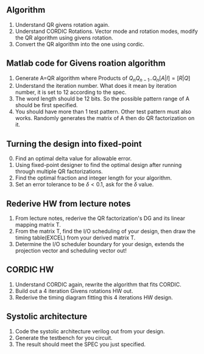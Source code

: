 ## Algorithm
1. Understand QR givens rotation again.
2. Understand CORDIC Rotations. Vector mode and rotation modes, modify the QR algorithm using givens rotation.
3. Convert the QR algorithm into the one using cordic.

## Matlab code for Givens roation algorithm
1. Generate A=QR algorithm where Products of $Q_nQ_{n-1}..Q_n[A|I] = [R|Q]$
2. Understand the iteration number. What does it mean by iteration number, it is set to 12 according to the spec.
3. The word length should be 12 bits. So the possible pattern range of A should be first specified.
4. You should have more than 1 test pattern. Other test pattern must also works. Randomly generates the matrix of A then do QR factorization on it.

## Turning the design into fixed-point
0. Find an optimal delta value for allowable error.
1. Using fixed-point designer to find the optimal design after running through multiple QR factorizations.
2. Find the optimal fraction and integer length for your algorithm.
3. Set an error tolerance to be $\delta < 0.1%$, ask for the $\delta$ value.

## Rederive HW from lecture notes
1. From lecture notes, rederive the QR factorization's DG and its linear mapping matrix T.
2. From the matrix T, find the I/O scheduling of your design, then draw the timing table(EXCEL) from your derived matrix T.
3. Determine the I/O scheduler boundary for your design, extends the projection vector and scheduling vector out!

## CORDIC HW
1. Understand CORDIC again, rewrite the algorithm that fits CORDIC.
2. Build out a 4 iteration Givens rotations HW out.
3. Rederive the timing diagram fitting this 4 iterations HW design.

## Systolic architecture
1. Code the systolic architecture verilog out from your design.
2. Generate the testbench for you circuit.
3. The result should meet the SPEC you just specified.